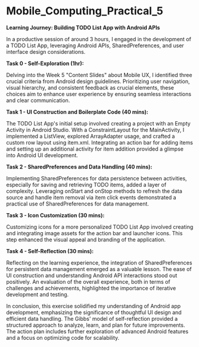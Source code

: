 # Mobile_Computing_Practical_5

**Learning Journey: Building TODO List App with Android APIs**

In a productive session of around 3 hours, I engaged in the development of a TODO List App, leveraging Android APIs, SharedPreferences, and user interface design considerations.

**Task 0 - Self-Exploration (1hr):**

Delving into the Week 5 "Content Slides" about Mobile UX, I identified three crucial criteria from Android design guidelines. Prioritizing user navigation, visual hierarchy, and consistent feedback as crucial elements, these choices aim to enhance user experience by ensuring seamless interactions and clear communication.

**Task 1 - UI Construction and Boilerplate Code (40 mins):**

The TODO List App's initial setup involved creating a project with an Empty Activity in Android Studio. With a ConstraintLayout for the MainActivity, I implemented a ListView, explored ArrayAdapter usage, and crafted a custom row layout using item.xml. Integrating an action bar for adding items and setting up an additional activity for item addition provided a glimpse into Android UI development.

**Task 2 - SharedPreferences and Data Handling (40 mins):**

Implementing SharedPreferences for data persistence between activities, especially for saving and retrieving TODO items, added a layer of complexity. Leveraging onStart and onStop methods to refresh the data source and handle item removal via item click events demonstrated a practical use of SharedPreferences for data management.

**Task 3 - Icon Customization (30 mins):**

Customizing icons for a more personalized TODO List App involved creating and integrating image assets for the action bar and launcher icons. This step enhanced the visual appeal and branding of the application.

**Task 4 - Self-Reflection (30 mins):**

Reflecting on the learning experience, the integration of SharedPreferences for persistent data management emerged as a valuable lesson. The ease of UI construction and understanding Android API interactions stood out positively. An evaluation of the overall experience, both in terms of challenges and achievements, highlighted the importance of iterative development and testing.

In conclusion, this exercise solidified my understanding of Android app development, emphasizing the significance of thoughtful UI design and efficient data handling. The Gibbs' model of self-reflection provided a structured approach to analyze, learn, and plan for future improvements. The action plan includes further exploration of advanced Android features and a focus on optimizing code for scalability.
